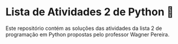 # Lista de Atividades 2 de Python 🐍
Este repositório contém as soluções das atividades da lista 2 de programação em Python propostas pelo professor Wagner Pereira.
